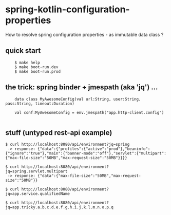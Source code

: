 # spring-kotlin-configuration-properties

How to resolve spring configuration properties - as immutable data class ?

## quick start
```
    $ make help
    $ make boot-run.dev  
    $ make boot-run.prod  

```

## the trick: spring binder + jmespath (aka 'jq') ...
```
    data class MyAwesomeConfig(val url:String, user:String, pass:String, timeout:Duration)

    val conf:MyAwesomeConfig = env.jmespath("app.http-client.config")  
    
```

## stuff (untyped rest-api example)
```
$ curl http://localhost:8080/api/environment?jq=spring
 -> response: {"data":{"profiles":{"active":"prod"},"beaninfo":{"ignore":"true"},"main":{"banner-mode":"off"},"servlet":{"multipart":{"max-file-size":"50MB","max-request-size":"50MB"}}}}

$ curl http://localhost:8080/api/environment?jq=spring.servlet.multipart
 -> response: {"data":{"max-file-size":"50MB","max-request-size":"50MB"}}

$ curl http://localhost:8080/api/environment?jq=app.service.qualifiedName

$ curl http://localhost:8080/api/environment?jq=app.tricky.a.b.c.d.e.f.g.h.i.j.k.l.m.n.o.p.q

```